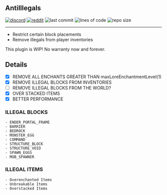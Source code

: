 ## AntiIllegals

[![discord](https://img.shields.io/discord/843551077759844362?logo=discord)](https://discord.gg/7tW8ZAtGr5)
[![reddit](https://img.shields.io/reddit/subreddit-subscribers/0b0t)](https://old.reddit.com/r/0b0t/)
![last commit](https://img.shields.io/github/last-commit/zeroBzeroT/AntiIllegals)
![lines of code](https://tokei.rs/b1/github/zeroBzeroT/AntiIllegals)
![repo size](https://img.shields.io/github/languages/code-size/zeroBzeroT/AntiIllegals.svg?label=repo%20size)

---

- Restrict certain block placements
- Remove illegals from player inventories

This plugin is WIP! No warranty now and forever.

## Details

- [x] REMOVE ALL ENCHANTS GREATER THAN maxLoreEnchantmentLevel(1)
- [x] REMOVE ILLEGAL BLOCKS FROM INVENTORIES
- [ ] REMOVE ILLEGAL BLOCKS FROM THE WORLD?
- [x] OVER STACKED ITEMS
- [x] BETTER PERFORMANCE

### ILLEGAL BLOCKS
    - ENDER_PORTAL_FRAME
    - BARRIER
    - BEDROCK
    - MONSTER_EGG
    - COMMAND
    - STRUCTURE_BLOCK
    - STRUCTURE_VOID
    - SPAWN_EGGS
    - MOB_SPAWNER

### ILLEGAL ITEMS
    - Overenchanted Items
    - Unbreakable Items
    - Overstacked Items
